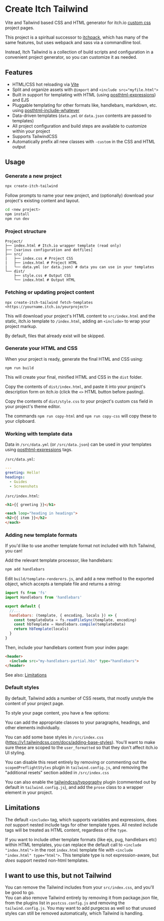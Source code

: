 # Create Itch Tailwind

Vite and Tailwind based CSS and HTML generator for itch.io [custom css](https://itch.io/docs/creators/css-guide) project pages.

This project is a spiritual successor to [itchpack](https://github.com/billiam/itchpack), which has many of the same features, but uses webpack and sass via a commandline tool.

Instead, Itch Tailwind is a collection of build scripts and configuration in a convenient project generator, so you can 
customize it as needed.

## Features

* HTML/CSS hot reloading via [Vite](https://vitejs.dev/)
* Split and organize assets with `@import` and `<include src="myfile.html">`
* Built in support for templating with HTML (using [posthtml-expressions](https://github.com/posthtml/posthtml-expressions)) and EJS
* Pluggable templating for other formats like, handlebars, markdown, etc. using [posthtml-include-whatever](https://github.com/billiam/posthtml-include-whatever)
* Data-driven templates (`data.yml` or `data.json` contents are passed to templates)
* All project configuration and build steps are available to customize within your project
* Supports TailwindCSS
* Automatically prefix all new classes with `-custom` in the CSS and HTML output

## Usage

### Generate a new project

```sh
npx create-itch-tailwind
```

Follow prompts to name your new project, and (optionally) download your project's existing content and layout.

```sh
cd <new project>
npm install
npm run dev
```

### Project structure

```
Project/
├── index.html # Itch.io wrapper template (read only)
├── [various configuration and dotfiles]
├── src/
|   ├── index.css # Project CSS
|   ├── index.html # Project HTML
|   └── data.yml (or data.json) # data you can use in your templates
└── dist/
    ├── style.css # Output CSS
    └── index.html # Output HTML
```

### Fetching or updating project content

```
npx create-itch-tailwind fetch-templates <https://yourname.itch.io/yourproject>
```

This will download your project's HTML content to `src/index.html` and the static, itch.io template to `/index.html`, adding an `<include>` to wrap your project markup.

By default, files that already exist will be skipped.

### Generate your HTML and CSS

When your project is ready, generate the final HTML and CSS using:

```
npm run build
```

This will create your final, minified HTML and CSS in the `dist` folder.

Copy the contents of `dist/index.html`, and paste it into your project's description form on itch.io (click the `<>` HTML button before pasting).

Copy the contents of `dist/style.css` to your project's custom css field in your project's theme editor.

The commands `npm run copy-html` and `npm run copy-css` will copy these to your clipboard.

### Working with template data

Data in `/src/data.yml` (or `/src/data.json`) can be used in your templates using [posthtml-expressions](https://github.com/posthtml/posthtml-expressions) tags.

`/src/data.yml`:
```yml
---
greeting: Hello!
headings:
  - Guides
  - Screenshots
```

`/src/index.html`:
```html
<h1>{{ greeting }}</h1>

<each loop="heading in headings">
<h2>{{ item }}</h2>
</each>
```

### Adding new template formats

If you'd like to use another template format not included with Itch Tailwind, you can!

Add the relevant template processor, like handlebars:

```sh
npm add handlebars
```

Edit `build/template-renderers.js`, and add a new method to the exported object, which accepts a template file and returns a string:

```js
import fs from 'fs'
import Handlebars from 'handlebars'

export default {
  //...
  handlebars: (template, { encoding, locals }) => {
    const templateData = fs.readFileSync(template, encoding)
    const hbTemplate = Handlebars.compile(templateData)
    return hbTemplate(locals)
  }
}
```

Then, include your handlebars content from your index page:

```html
<header>
  <include src="my-handlebars-partial.hbs" type="handlebars">
</header>
```

See also: [Limitations](#limitations)

### Default styles

By default, Tailwind adds a number of CSS resets, that mostly unstyle the content of your project page. 

To style your page content, you have a few options:

You can add the appropriate classes to your paragraphs, headings, and other elements individually.

You can add some base styles in `/src/index.css` (https://v1.tailwindcss.com/docs/adding-base-styles). You'll want to make sure these are scoped to the `user_formatted` so that they don't affect itch.io UI styling.

You can disable this reset entirely by removing or commenting out the `scopedPreflightStyles` plugin in `tailwind.config.js`, and removing the "additional resets" section added in `/src/index.css`

You can also enable the [tailwindcss/typography](https://tailwindcss.com/docs/typography-plugin) plugin (commented out by default in `tailwind.config.js`), and add the `prose` class to a wrapper element in your project.

## Limitations

The default `<include>` tag, which supports variables and expressions, does _not_ support nested include tags for other template types. All nested include tags will be treated as HTML content, regardless of the `type`.

If you want to include other template formats (like ejs, pug, handlebars etc) within HTML templates, you can replace the default call to `<include "index.html">` in the root `index.html` template file with `<include "index.html" type="html">`. This template type is not expression-aware, but _does_ support nested non-html templates. 

## I want to use this, but not Tailwind

You can remove the Tailwind includes from your `src/index.css`, and you'll be good to go.  
You can also remove Tailwind entirely by removing it from package.json file, from the plugins list in `postcss.config.js` and removing the `tailwind.config.js`.
You may want to add purgecss as well so that unused styles can still be removed automatically, which Tailwind is handling.
